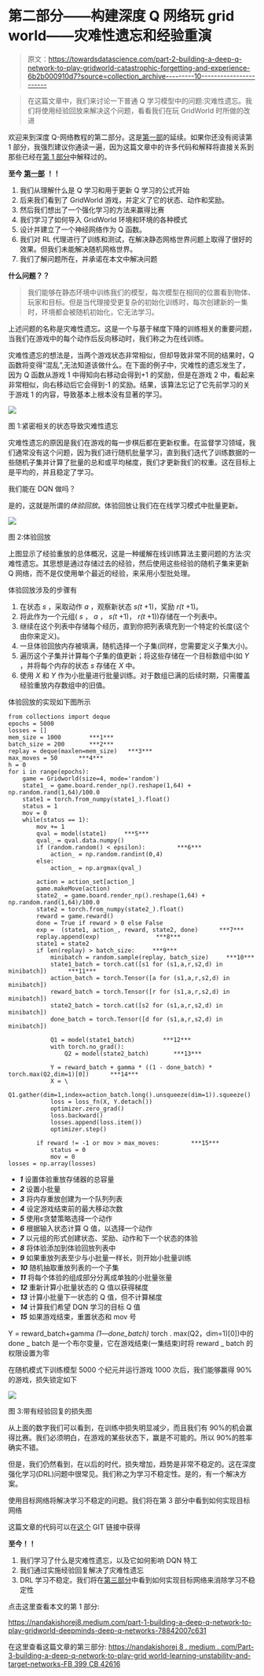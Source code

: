 # 第二部分——构建深度 Q 网络玩 grid world——灾难性遗忘和经验重演

> 原文：<https://towardsdatascience.com/part-2-building-a-deep-q-network-to-play-gridworld-catastrophic-forgetting-and-experience-6b2b000910d7?source=collection_archive---------10----------------------->

> 在这篇文章中，我们来讨论一下普通 Q 学习模型中的问题:灾难性遗忘。我们将使用经验回放来解决这个问题，看看我们在玩 GridWorld 时所做的改进

欢迎来到深度 Q-网络教程的第二部分。这是[第一部](https://nandakishorej8.medium.com/part-1-building-a-deep-q-network-to-play-gridworld-deepminds-deep-q-networks-78842007c631)的延续。如果你还没有阅读第 1 部分，我强烈建议你通读一遍，因为这篇文章中的许多代码和解释将直接关系到那些已经在[第 1 部分](https://nandakishorej8.medium.com/part-1-building-a-deep-q-network-to-play-gridworld-deepminds-deep-q-networks-78842007c631)中解释过的。

**至今** [**第一部**](https://nandakishorej8.medium.com/part-1-building-a-deep-q-network-to-play-gridworld-deepminds-deep-q-networks-78842007c631) **！！**

1.  我们从理解什么是 Q 学习和用于更新 Q 学习的公式开始
2.  后来我们看到了 GridWorld 游戏，并定义了它的状态、动作和奖励。
3.  然后我们想出了一个强化学习的方法来赢得比赛
4.  我们学习了如何导入 GridWorld 环境和环境的各种模式
5.  设计并建立了一个神经网络作为 Q 函数。
6.  我们对 RL 代理进行了训练和测试，在解决静态网格世界问题上取得了很好的效果。但我们未能解决随机网格世界。
7.  我们了解问题所在，并承诺在本文中解决问题

**什么问题？？**

> 我们能够在静态环境中训练我们的模型，每次模型在相同的位置看到物体、玩家和目标。但是当代理接受更复杂的初始化训练时，每次创建新的一集时，环境都会被随机初始化，它无法学习。

上述问题的名称是灾难性遗忘。这是一个与基于梯度下降的训练相关的重要问题，当我们在游戏中的每个动作后反向移动时，我们称之为在线训练。

灾难性遗忘的想法是，当两个游戏状态非常相似，但却导致非常不同的结果时，Q 函数将变得“混乱”,无法知道该做什么。在下面的例子中，灾难性的遗忘发生了，因为 Q 函数从游戏 1 中得知向右移动会得到+1 的奖励，但是在游戏 2 中，看起来非常相似，向右移动后它会得到-1 的奖励。结果，该算法忘记了它先前学习的关于游戏 1 的内容，导致基本上根本没有显著的学习。

![](img/fee256624faf002c28e95668b1c3a46b.png)

图 1:紧密相关的状态导致灾难性遗忘

灾难性遗忘的原因是我们在游戏的每一步棋后都在更新权重。在监督学习领域，我们通常没有这个问题，因为我们进行随机批量学习，直到我们迭代了训练数据的一些随机子集并计算了批量的总和或平均梯度，我们才更新我们的权重。这在目标上是平均的，并且稳定了学习。

我们能在 DQN 做吗？

是的，这就是所谓的*体验回放*。体验回放让我们在在线学习模式中批量更新。

![](img/bccbc402bb33de5f7552f312a3095c08.png)

图 2:体验回放

上图显示了经验重放的总体概况，这是一种缓解在线训练算法主要问题的方法:灾难性遗忘。其思想是通过存储过去的经验，然后使用这些经验的随机子集来更新 Q 网络，而不是仅使用单个最近的经验，来采用小型批处理。

体验回放涉及的步骤有

1.  在状态 *s* ，采取动作 *a* ，观察新状态 *s(t* +1)，奖励 *r(t* +1)。
2.  将此作为一个元组( *s* ， *a* ， *s(t* +1)， *r(t* +1))存储在一个列表中。
3.  继续在这个列表中存储每个经历，直到你把列表填充到一个特定的长度(这个由你来定义)。
4.  一旦体验回放内存被填满，随机选择一个子集(同样，您需要定义子集大小)。
5.  遍历这个子集并计算每个子集的值更新；将这些存储在一个目标数组中(如 *Y* ，并将每个内存的状态 *s* 存储在 *X* 中。
6.  使用 *X* 和 *Y* 作为小批量进行批量训练。对于数组已满的后续时期，只需覆盖经验重放内存数组中的旧值。

体验回放的实现如下图所示

```
from collections import deque
epochs = 5000
losses = []
mem_size = 1000        ***1***                                                     
batch_size = 200       ***2***                                                            
replay = deque(maxlen=mem_size)   ***3***                                             
max_moves = 50      ***4***                                                           
h = 0
for i in range(epochs):
    game = Gridworld(size=4, mode='random')
    state1_ = game.board.render_np().reshape(1,64) + np.random.rand(1,64)/100.0
    state1 = torch.from_numpy(state1_).float()
    status = 1
    mov = 0
    while(status == 1): 
        mov += 1
        qval = model(state1)     ***5***                                              
        qval_ = qval.data.numpy()
        if (random.random() < epsilon):         ***6***                               
            action_ = np.random.randint(0,4)
        else:
            action_ = np.argmax(qval_)

        action = action_set[action_]
        game.makeMove(action)
        state2_ = game.board.render_np().reshape(1,64) + np.random.rand(1,64)/100.0
        state2 = torch.from_numpy(state2_).float()
        reward = game.reward()
        done = True if reward > 0 else False
        exp =  (state1, action_, reward, state2, done)      ***7***                   
        replay.append(exp)                ***8***                                     
        state1 = state2
        if len(replay) > batch_size:     ***9***                                      
            minibatch = random.sample(replay, batch_size)     ***10***                 
            state1_batch = torch.cat([s1 for (s1,a,r,s2,d) in minibatch])      ***11***
            action_batch = torch.Tensor([a for (s1,a,r,s2,d) in minibatch])
            reward_batch = torch.Tensor([r for (s1,a,r,s2,d) in minibatch])
            state2_batch = torch.cat([s2 for (s1,a,r,s2,d) in minibatch])
            done_batch = torch.Tensor([d for (s1,a,r,s2,d) in minibatch])

            Q1 = model(state1_batch)        ***12***                                   
            with torch.no_grad():
                Q2 = model(state2_batch)       ***13***                                

            Y = reward_batch + gamma * ((1 - done_batch) * torch.max(Q2,dim=1)[0])      ***14***                                             
            X = \
            Q1.gather(dim=1,index=action_batch.long().unsqueeze(dim=1)).squeeze()
            loss = loss_fn(X, Y.detach())
            optimizer.zero_grad()
            loss.backward()
            losses.append(loss.item())
            optimizer.step()

        if reward != -1 or mov > max_moves:         ***15***                           
            status = 0
            mov = 0
losses = np.array(losses)
```

*   ***1*** 设置体验重放存储器的总容量
*   ***2*** 设置小批量
*   ***3*** 将内存重放创建为一个队列列表
*   ***4*** 设定游戏结束前的最大移动次数
*   ***5*** 使用ε贪婪策略选择一个动作
*   ***6*** 根据输入状态计算 Q 值，以选择一个动作
*   ***7*** 以元组的形式创建状态、奖励、动作和下一个状态的体验
*   ***8*** 将体验添加到体验回放列表中
*   ***9*** 如果重放列表至少与小批量一样长，则开始小批量训练
*   ***10*** 随机抽取重放列表的一个子集
*   ***11*** 将每个体验的组成部分分离成单独的小批量张量
*   ***12*** 重新计算小批量状态的 Q 值以获得梯度
*   ***13*** 计算小批量下一状态的 Q 值，但不计算梯度
*   ***14*** 计算我们希望 DQN 学习的目标 Q 值
*   ***15*** 如果游戏结束，重置状态和 mov 号

Y = reward_batch+gamma *(1—done_batch)* torch . max(Q2，dim=1)[0])中的 done _ batch 是一个布尔变量，它在游戏结束(一集结束)时将 reward _ batch 的权限设置为零

在随机模式下训练模型 5000 个纪元并运行游戏 1000 次后，我们能够赢得 90%的游戏，损失锁定如下

![](img/665234b2e84ba0e07f724fa575323c40.png)

图 3:带有经验回复的损失图

从上面的数字我们可以看到，在训练中损失明显减少，而且我们有 90%的机会赢得比赛。我们必须明白，在游戏的某些状态下，赢是不可能的。所以 90%的胜率确实不错。

但是，我们仍然看到，在以后的时代，损失增加，趋势是非常不稳定的。这在深度强化学习(DRL)问题中很常见。我们称之为学习不稳定性。是的，有一个解决方案。

使用目标网络将解决学习不稳定的问题。我们将在第 3 部分中看到如何实现目标网络

这篇文章的代码可以在[这个](https://github.com/NandaKishoreJoshi/Reinforcement_Lerning/blob/main/RL_course/Ch3_Gridworld/Part%202%20-%20Deep%20Q-Learning%20for%20GridWorld%20-%20Experience%20replay.ipynb) GIT 链接中获得

**至今！！**

1.  我们学习了什么是灾难性遗忘，以及它如何影响 DQN 特工
2.  我们通过实施经验回复解决了灾难性遗忘
3.  DRL 学习不稳定。我们将在[第三部分](https://nandakishorej8.medium.com/part-3-building-a-deep-q-network-to-play-gridworld-learning-instability-and-target-networks-fb399cb42616)中看到如何实现目标网络来消除学习不稳定性

点击这里查看本文的第 1 部分:

<https://nandakishorej8.medium.com/part-1-building-a-deep-q-network-to-play-gridworld-deepminds-deep-q-networks-78842007c631>  

在这里查看这篇文章的第三部分:
[https://nandakishorej 8 . medium . com/Part-3-building-a-deep-q-network-to-play-grid world-learning-unstability-and-target-networks-FB 399 CB 42616](https://nandakishorej8.medium.com/part-3-building-a-deep-q-network-to-play-gridworld-learning-instability-and-target-networks-fb399cb42616)